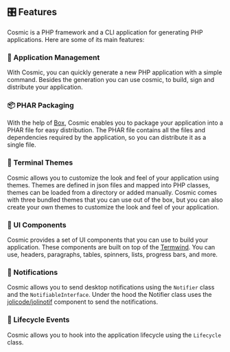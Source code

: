 ## 🎛️ Features

Cosmic is a PHP framework and a CLI application for generating PHP applications. Here are some of its main features:

### 🧰 Application Management
With Cosmic, you can quickly generate a new PHP application with a simple command. Besides the generation you can use cosmic, to build, sign and distribute your application.

### 📦 PHAR Packaging
With the help of [Box](https://box-project.github.io/box/), Cosmic enables you to package your application into a PHAR file for easy distribution. The PHAR file contains all the files and dependencies required by the application, so you can distribute it as a single file.

### 🎨 Terminal Themes
Cosmic allows you to customize the look and feel of your application using themes. Themes are defined in json files and mapped into PHP classes, themes can be loaded from a directory or added manually. Cosmic comes with three bundled themes that you can use out of the box, but you can also create your own themes to customize the look and feel of your application.

### 🌈 UI Components
Cosmic provides a set of UI components that you can use to build your application. These components are built on top of the [Termwind]().
You can use, headers, paragraphs, tables, spinners, lists, progress bars, and more.

### 💬 Notifications
Cosmic allows you to send desktop notifications using the `Notifier` class and the `NotifiableInterface`. Under the hood the Notifier class uses the [jolicode/jolinotif](https://github.com/jolicode/JoliNotif) component to send the notifications.

### 🔫 Lifecycle Events
Cosmic allows you to hook into the application lifecycle using the `Lifecycle` class.



